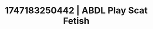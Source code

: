 ---
categories:
- Erotic photography
- Ethereal kink
- Digital dominatrix
- NSFW role reversal
- Pillow talk
image: /assets/images/1747183250442.jpeg
layout: post
seo:
  description: Featured content with high-quality Scat Fetish, ABDL Play. HD images
    available.
  keywords: Scat Fetish, ABDL Play
  og_image: /assets/images/1747183250442.jpeg
  schema_type: VisualArtwork
tags:
- '#1747183250442'
- ABDL Play
- Scat Fetish
title: 1747183250442 | ABDL Play Scat Fetish
---